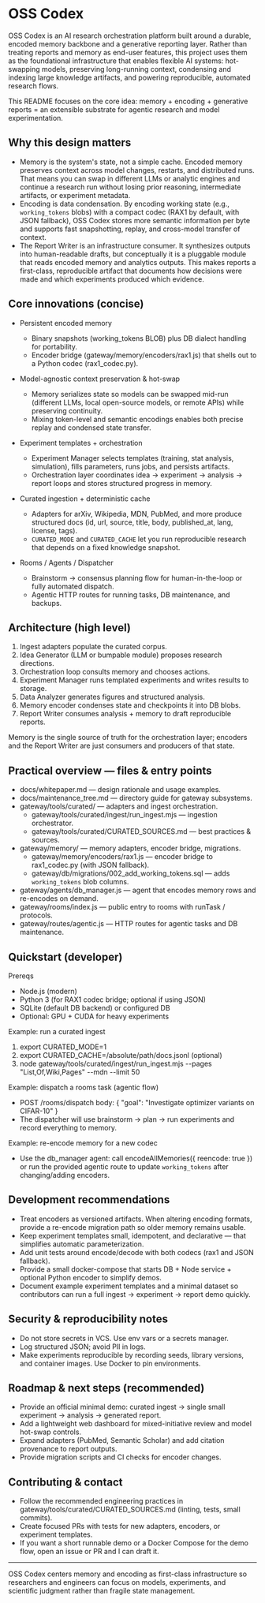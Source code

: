 # OSS Codex

OSS Codex is an AI research orchestration platform built around a durable, encoded memory backbone and a generative reporting layer. Rather than treating reports and memory as end-user features, this project uses them as the foundational infrastructure that enables flexible AI systems: hot-swapping models, preserving long-running context, condensing and indexing large knowledge artifacts, and powering reproducible, automated research flows.

This README focuses on the core idea: memory + encoding + generative reports = an extensible substrate for agentic research and model experimentation.

## Why this design matters

- Memory is the system's state, not a simple cache. Encoded memory preserves context across model changes, restarts, and distributed runs. That means you can swap in different LLMs or analytic engines and continue a research run without losing prior reasoning, intermediate artifacts, or experiment metadata.
- Encoding is data condensation. By encoding working state (e.g., `working_tokens` blobs) with a compact codec (RAX1 by default, with JSON fallback), OSS Codex stores more semantic information per byte and supports fast snapshotting, replay, and cross-model transfer of context.
- The Report Writer is an infrastructure consumer. It synthesizes outputs into human-readable drafts, but conceptually it is a pluggable module that reads encoded memory and analytics outputs. This makes reports a first-class, reproducible artifact that documents how decisions were made and which experiments produced which evidence.

## Core innovations (concise)

- Persistent encoded memory
  - Binary snapshots (working_tokens BLOB) plus DB dialect handling for portability.
  - Encoder bridge (gateway/memory/encoders/rax1.js) that shells out to a Python codec (rax1_codec.py).

- Model-agnostic context preservation & hot-swap
  - Memory serializes state so models can be swapped mid-run (different LLMs, local open-source models, or remote APIs) while preserving continuity.
  - Mixing token-level and semantic encodings enables both precise replay and condensed state transfer.

- Experiment templates + orchestration
  - Experiment Manager selects templates (training, stat analysis, simulation), fills parameters, runs jobs, and persists artifacts.
  - Orchestration layer coordinates idea → experiment → analysis → report loops and stores structured progress in memory.

- Curated ingestion + deterministic cache
  - Adapters for arXiv, Wikipedia, MDN, PubMed, and more produce structured docs (id, url, source, title, body, published_at, lang, license, tags).
  - `CURATED_MODE` and `CURATED_CACHE` let you run reproducible research that depends on a fixed knowledge snapshot.

- Rooms / Agents / Dispatcher
  - Brainstorm → consensus planning flow for human-in-the-loop or fully automated dispatch.
  - Agentic HTTP routes for running tasks, DB maintenance, and backups.

## Architecture (high level)

1. Ingest adapters populate the curated corpus.
2. Idea Generator (LLM or bumpable module) proposes research directions.
3. Orchestration loop consults memory and chooses actions.
4. Experiment Manager runs templated experiments and writes results to storage.
5. Data Analyzer generates figures and structured analysis.
6. Memory encoder condenses state and checkpoints it into DB blobs.
7. Report Writer consumes analysis + memory to draft reproducible reports.

Memory is the single source of truth for the orchestration layer; encoders and the Report Writer are just consumers and producers of that state.

## Practical overview — files & entry points

- docs/whitepaper.md — design rationale and usage examples.
- docs/maintenance_tree.md — directory guide for gateway subsystems.
- gateway/tools/curated/ — adapters and ingest orchestration.
  - gateway/tools/curated/ingest/run_ingest.mjs — ingestion orchestrator.
  - gateway/tools/curated/CURATED_SOURCES.md — best practices & sources.
- gateway/memory/ — memory adapters, encoder bridge, migrations.
  - gateway/memory/encoders/rax1.js — encoder bridge to rax1_codec.py (with JSON fallback).
  - gateway/db/migrations/002_add_working_tokens.sql — adds `working_tokens` blob columns.
- gateway/agents/db_manager.js — agent that encodes memory rows and re-encodes on demand.
- gateway/rooms/index.js — public entry to rooms with runTask / protocols.
- gateway/routes/agentic.js — HTTP routes for agentic tasks and DB maintenance.

## Quickstart (developer)

Prereqs
- Node.js (modern)
- Python 3 (for RAX1 codec bridge; optional if using JSON)
- SQLite (default DB backend) or configured DB
- Optional: GPU + CUDA for heavy experiments

Example: run a curated ingest
1. export CURATED_MODE=1
2. export CURATED_CACHE=/absolute/path/docs.jsonl (optional)
3. node gateway/tools/curated/ingest/run_ingest.mjs --pages "List,Of,Wiki,Pages" --mdn --limit 50

Example: dispatch a rooms task (agentic flow)
- POST /rooms/dispatch
  body: { "goal": "Investigate optimizer variants on CIFAR-10" }
- The dispatcher will use brainstorm → plan → run experiments and record everything to memory.

Example: re-encode memory for a new codec
- Use the db_manager agent: call encodeAllMemories({ reencode: true }) or run the provided agentic route to update `working_tokens` after changing/adding encoders.

## Development recommendations

- Treat encoders as versioned artifacts. When altering encoding formats, provide a re-encode migration path so older memory remains usable.
- Keep experiment templates small, idempotent, and declarative — that simplifies automatic parameterization.
- Add unit tests around encode/decode with both codecs (rax1 and JSON fallback).
- Provide a small docker-compose that starts DB + Node service + optional Python encoder to simplify demos.
- Document example experiment templates and a minimal dataset so contributors can run a full ingest → experiment → report demo quickly.

## Security & reproducibility notes

- Do not store secrets in VCS. Use env vars or a secrets manager.
- Log structured JSON; avoid PII in logs.
- Make experiments reproducible by recording seeds, library versions, and container images. Use Docker to pin environments.

## Roadmap & next steps (recommended)

- Provide an official minimal demo: curated ingest → single small experiment → analysis → generated report.
- Add a lightweight web dashboard for mixed-initiative review and model hot-swap controls.
- Expand adapters (PubMed, Semantic Scholar) and add citation provenance to report outputs.
- Provide migration scripts and CI checks for encoder changes.

## Contributing & contact

- Follow the recommended engineering practices in gateway/tools/curated/CURATED_SOURCES.md (linting, tests, small commits).
- Create focused PRs with tests for new adapters, encoders, or experiment templates.
- If you want a short runnable demo or a Docker Compose for the demo flow, open an issue or PR and I can draft it.

---

OSS Codex centers memory and encoding as first-class infrastructure so researchers and engineers can focus on models, experiments, and scientific judgment rather than fragile state management.
